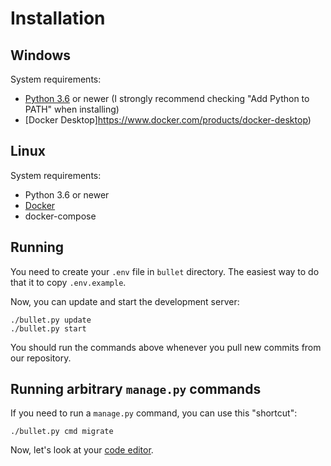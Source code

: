 # Installation

## Windows

System requirements:
- [Python 3.6](https://www.python.org/downloads/) or newer (I strongly recommend checking "Add Python to PATH" when installing)
- [Docker Desktop]https://www.docker.com/products/docker-desktop)

## Linux

System requirements:
- Python 3.6 or newer
- [Docker](https://docs.docker.com/engine/install/)
- docker-compose

## Running

You need to create your `.env` file in `bullet` directory. The easiest way to do that it to copy `.env.example`.

Now, you can update and start the development server:

```shell
./bullet.py update
./bullet.py start
```

You should run the commands above whenever you pull new commits from our repository.

## Running arbitrary `manage.py` commands

If you need to run a `manage.py` command, you can use this "shortcut":

```shell
./bullet.py cmd migrate
```

Now, let's look at your [code editor](02-ide.md).
